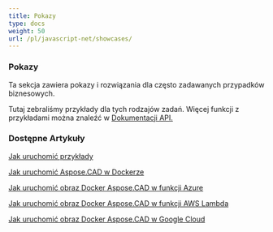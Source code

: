 ```yaml
---
title: Pokazy
type: docs
weight: 50
url: /pl/javascript-net/showcases/
---
```


### **Pokazy**
Ta sekcja zawiera pokazy i rozwiązania dla często zadawanych przypadków biznesowych.

Tutaj zebraliśmy przykłady dla tych rodzajów zadań. Więcej funkcji z przykładami można znaleźć w [Dokumentacji API.](https://apireference.aspose.com/cad/net)
### **Dostępne Artykuły**

[Jak uruchomić przykłady](/pl/cad/net/how-to-run-the-examples/)

[Jak uruchomić Aspose.CAD w Dockerze](/pl/cad/net/how-to-run-aspose-cad-in-docker/)

[Jak uruchomić obraz Docker Aspose.CAD w funkcji Azure](/pl/cad/net/how-to-run-aspose-cad-docker-image-in-azure-function/) 

[Jak uruchomić obraz Docker Aspose.CAD w funkcji AWS Lambda](/pl/cad/net/how-to-run-aspose-cad-docker-image-in-aws-lambda-function/)

[Jak uruchomić obraz Docker Aspose.CAD w Google Cloud](/pl/cad/net/how-to-run-aspose-cad-docker-image-in-google-cloud/)
